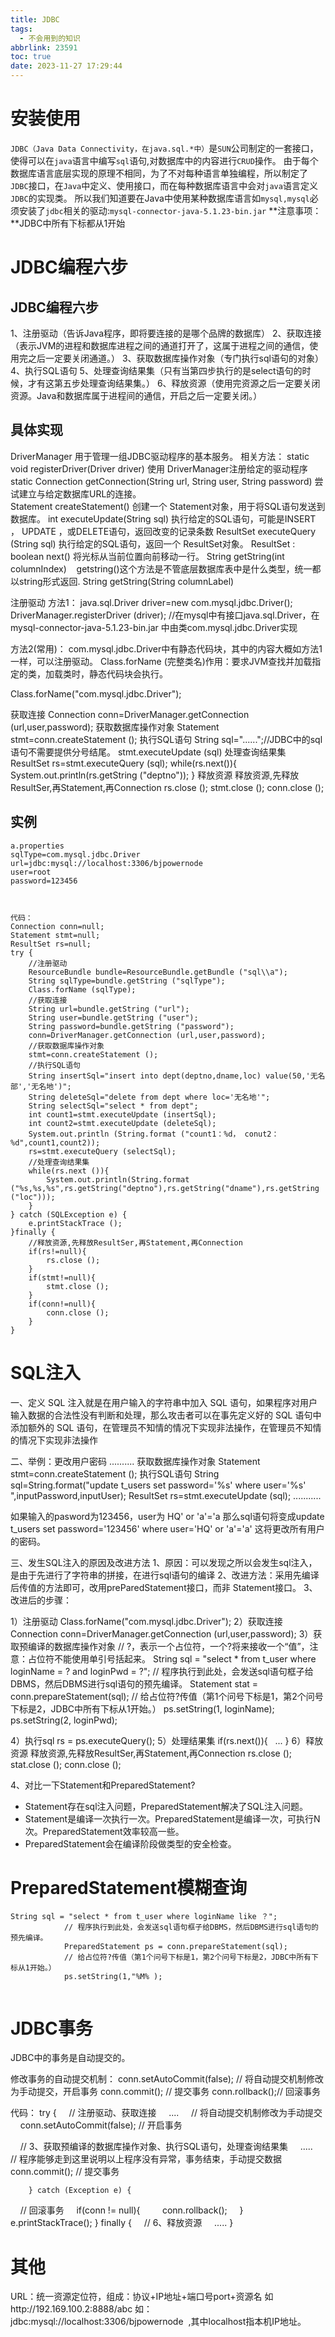 ```yaml
---
title: JDBC
tags:
  - 不会用到的知识
abbrlink: 23591
toc: true
date: 2023-11-27 17:29:44
---
```

# 安装使用
`JDBC（Java Data Connectivity，在java.sql.*中）`是`SUN`公司制定的一套接口，使得可以在`java`语言中编写`sql`语句,对数据库中的内容进行`CRUD`操作。
由于每个数据库语言底层实现的原理不相同，为了不对每种语言单独编程，所以制定了`JDBC`接口，在`Java`中定义、使用接口，而在每种数据库语言中会对`java`语言定义`JDBC`的实现类。
所以我们知道要在Java中使用某种数据库语言如`mysql,mysql`必须安装了`jdbc`相关的驱动:`mysql-connector-java-5.1.23-bin.jar`
**注意事项：**JDBC中所有下标都从1开始

# JDBC编程六步
## JDBC编程六步
1、注册驱动（告诉Java程序，即将要连接的是哪个品牌的数据库）
2、获取连接（表示JVM的进程和数据库进程之间的通道打开了，这属于进程之间的通信，使用完之后一定要关闭通道。）
3、获取数据库操作对象（专门执行sql语句的对象）
4、执行SQL语句
5、处理查询结果集（只有当第四步执行的是select语句的时候，才有这第五步处理查询结果集。）
6、释放资源（使用完资源之后一定要关闭资源。Java和数据库属于进程间的通信，开启之后一定要关闭。）

## 具体实现
DriverManager 用于管理一组JDBC驱动程序的基本服务。
相关方法：
static void registerDriver​(Driver driver) 使用 DriverManager注册给定的驱动程序 
static Connection getConnection​(String url, String user, String password) 尝试建立与给定数据库URL的连接。  
Statement createStatement​() 创建一个 Statement对象，用于将SQL语句发送到数据库。 
int executeUpdate​(String sql) 执行给定的SQL语句，可能是INSERT ， UPDATE ，或DELETE语句，返回改变的记录条数
ResultSet executeQuery​(String sql) 执行给定的SQL语句，返回一个 ResultSet对象。 
ResultSet :   
boolean next​() 将光标从当前位置向前移动一行。
String getString​(int columnIndex)    getstring()这个方法是不管底层数据库表中是什么类型，统一都以string形式返回.
String getString​(String columnLabel)

注册驱动
方法1：
    java.sql.Driver driver=new com.mysql.jdbc.Driver();
    DriverManager.registerDriver (driver);
//在mysql中有接口java.sql.Driver，在mysql-connector-java-5.1.23-bin.jar 中由类com.mysql.jdbc.Driver实现

方法2(常用)：
com.mysql.jdbc.Driver中有静态代码块，其中的内容大概如方法1一样，可以注册驱动。
Class.forName (完整类名)作用：要求JVM查找并加载指定的类，加载类时，静态代码块会执行。

Class.forName("com.mysql.jdbc.Driver");

获取连接
Connection conn=DriverManager.getConnection (url,user,password);
获取数据库操作对象
Statement stmt=conn.createStatement ();
执行SQL语句
String sql="......";//JDBC中的sql语句不需要提供分号结尾。
stmt.executeUpdate (sql)
处理查询结果集
ResultSet rs=stmt.executeQuery (sql);
while(rs.next()){
  System.out.println(rs.getString ("deptno"));
}
释放资源
释放资源,先释放ResultSer,再Statement,再Connection
rs.close ();
stmt.close ();
conn.close ();

## 实例
```
a.properties
sqlType=com.mysql.jdbc.Driver
url=jdbc:mysql://localhost:3306/bjpowernode
user=root
password=123456



代码：
Connection conn=null;
Statement stmt=null;
ResultSet rs=null;
try {
    //注册驱动
    ResourceBundle bundle=ResourceBundle.getBundle ("sql\\a");
    String sqlType=bundle.getString ("sqlType");
    Class.forName (sqlType);
    //获取连接
    String url=bundle.getString ("url");
    String user=bundle.getString ("user");
    String password=bundle.getString ("password");
    conn=DriverManager.getConnection (url,user,password);
    //获取数据库操作对象
    stmt=conn.createStatement ();
    //执行SQL语句
    String insertSql="insert into dept(deptno,dname,loc) value(50,'无名部','无名地')";
    String deleteSql="delete from dept where loc='无名地'";
    String selectSql="select * from dept";
    int count1=stmt.executeUpdate (insertSql);
    int count2=stmt.executeUpdate (deleteSql);
    System.out.println (String.format ("count1：%d， conut2：%d",count1,count2));
    rs=stmt.executeQuery (selectSql);
    //处理查询结果集
    while(rs.next ()){
        System.out.println(String.format ("%s,%s,%s",rs.getString("deptno"),rs.getString("dname"),rs.getString ("loc")));
    }
} catch (SQLException e) {
    e.printStackTrace ();
}finally {
    //释放资源,先释放ResultSer,再Statement,再Connection
    if(rs!=null){
        rs.close ();
    }
    if(stmt!=null){
        stmt.close ();
    }
    if(conn!=null){
        conn.close ();
    }
}
```

# SQL注入
一、定义
SQL 注入就是在用户输入的字符串中加入 SQL 语句，如果程序对用户输入数据的合法性没有判断和处理，那么攻击者可以在事先定义好的 SQL 语句中添加额外的 SQL 语句，在管理员不知情的情况下实现非法操作，在管理员不知情的情况下实现非法操作

二、举例：更改用户密码
..........
获取数据库操作对象
Statement stmt=conn.createStatement ();
执行SQL语句
String sql=String.format("update t_users set password='%s'  where user='%s' ",inputPassword,inputUser);
ResultSet rs=stmt.executeUpdate (sql);
...........

如果输入的pasword为123456，user为 HQ' or 'a'='a
那么sql语句将变成update t_users set password='123456' where user='HQ' or 'a'='a' 
这将更改所有用户的密码。

三、发生SQL注入的原因及改进方法
1、原因：可以发现之所以会发生sql注入，是由于先进行了字符串的拼接，在进行sql语句的编译
2、改进方法：采用先编译后传值的方法即可，改用preParedStatement接口，而非 Statement接口。
3、改进后的步骤：

1）注册驱动
Class.forName("com.mysql.jdbc.Driver");
2）获取连接
Connection conn=DriverManager.getConnection (url,user,password);
3）获取预编译的数据库操作对象
// ?，表示一个占位符，一个?将来接收一个“值”，注意：占位符不能使用单引号括起来。
            String sql = "select * from t_user where loginName = ? and loginPwd = ?";
            // 程序执行到此处，会发送sql语句框子给DBMS，然后DBMS进行sql语句的预先编译。
Statement stat = conn.prepareStatement(sql);
            // 给占位符?传值（第1个问号下标是1，第2个问号下标是2，JDBC中所有下标从1开始。）
            ps.setString(1, loginName);
            ps.setString(2, loginPwd);

4）执行sql
            rs = ps.executeQuery();
5）处理结果集
            if(rs.next()){
  ...
            }
6）释放资源
释放资源,先释放ResultSer,再Statement,再Connection
rs.close ();
stat.close ();
conn.close ();

4、对比一下Statement和PreparedStatement?
 - Statement存在sql注入问题，PreparedStatement解决了SQL注入问题。
 - Statement是编译一次执行一次。PreparedStatement是编译一次，可执行N次。PreparedStatement效率较高一些。
 - PreparedStatement会在编译阶段做类型的安全检查。

# PreparedStatement模糊查询
```
String sql = "select * from t_user where loginName like ？";
            // 程序执行到此处，会发送sql语句框子给DBMS，然后DBMS进行sql语句的预先编译。
            PreparedStatement ps = conn.prepareStatement(sql);
            // 给占位符?传值（第1个问号下标是1，第2个问号下标是2，JDBC中所有下标从1开始。）
            ps.setString(1,"%M% );
            
```
# JDBC事务
JDBC中的事务是自动提交的。

修改事务的自动提交机制：
conn.setAutoCommit(false); // 将自动提交机制修改为手动提交，开启事务
conn.commit(); // 提交事务
 conn.rollback();// 回滚事务

代码：
        try {
    // 注册驱动、获取连接
    ....
    // 将自动提交机制修改为手动提交
    conn.setAutoCommit(false); // 开启事务

    // 3、获取预编译的数据库操作对象、执行SQL语句，处理查询结果集
    .....
    // 程序能够走到这里说明以上程序没有异常，事务结束，手动提交数据
    conn.commit(); // 提交事务

        } catch (Exception e) {
    // 回滚事务
    if(conn != null){
        conn.rollback();
    }
    e.printStackTrace();
        } finally {
    // 6、释放资源
    .....
}

# 其他
URL：统一资源定位符，组成：协议+IP地址+端口号port+资源名
如http://192.169.100.2:8888/abc
如：jdbc:mysql://localhost:3306/bjpowernode  ,其中localhost指本机IP地址。